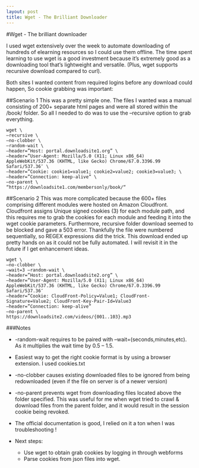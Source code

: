 ```yaml
---
layout: post
title: Wget - The Brilliant Downloader
---
```


#Wget - The brilliant downloader

I used wget extensively over the week to automate downloading of hundreds of elearning resources so I could use them offline. The time spent learning to use wget is a good investment because it’s extremely good as a downloading tool that’s lightweight and versatile. (Plus, wget supports recursive download compared to curl).

Both sites I wanted content from required logins before any download could happen, So cookie grabbing was important:

##Scenario 1
This was a pretty simple one. The files I wanted was a manual consisting of 200+ separate html pages and were all stored within the /book/ folder. So all I needed to do was to use the –recursive option to grab everything.

```
wget \
–recursive \
–no-clobber \
–random-wait \
–header=”Host: portal.downloadsite1.org” \
–header=”User-Agent: Mozilla/5.0 (X11; Linux x86_64) AppleWebKit/537.36 (KHTML, like Gecko) Chrome/67.0.3396.99 Safari/537.36″ \
–header=”Cookie: cookie1=value1; cookie2=value2; cookie3=value3; \
–header=”Connection: keep-alive” \
–no-parent \
“https://downloadsite1.com/membersonly/book/“
```

##Scenario 2
This was more complicated because the 600+ files comprising different modules were hosted on Amazon Cloudfront. Cloudfront assigns Unique signed cookies (3) for each module path, and this requires me to grab the cookies for each module and feeding it into the wget cookie parameters. Furthermore, recursive folder download seemed to be blocked and gave a 503 error. Thankfully the file were numbered sequentially, so REGEX expressions did the trick.
This download ended up pretty hands on as it could not be fully automated. I will revisit it in the future if I get enhancement ideas.
```
wget \
–no-clobber \
–wait=3 –random-wait \
–header=”Host: portal.downloadsite2.org” \
–header=”User-Agent: Mozilla/5.0 (X11; Linux x86_64) AppleWebKit/537.36 (KHTML, like Gecko) Chrome/67.0.3396.99 Safari/537.36″
–header=”Cookie: CloudFront-Policy=Value1; CloudFront-Signature=Value2; CloudFront-Key-Pair-Id=Value3
–header=”Connection: keep-alive”
–no-parent \
https://downloadsite2.com/videos/{001..103}.mp3
```
###Notes
* -random-wait requires to be paired with –wait=(seconds,minutes,etc). As it multiplies the wait time by 0.5 – 1.5.
* Easiest way to get the right cookie format is by using a browser extension. I used cookies.txt
* -no-clobber causes existing downloaded files to be ignored from being redownloaded (even if the file on server is of a newer version)
* -no-parent prevents wget from downloading files located above the folder specified. This was useful for me when wget tried to crawl & download files from the parent folder, and it would result in the session cookie being revoked.
* The official documentation is good, I relied on it a ton when I was troubleshooting !

* Next steps:
  * Use wget to obtain grab cookies by logging in through webforms
  * Parse cookies from json files into wget.
